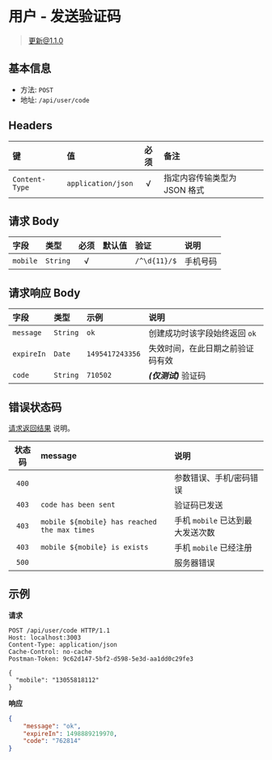 # 用户 - 发送验证码

> 更新@1.1.0

## 基本信息

* 方法: `POST`
* 地址: `/api/user/code`

## Headers

键              | 值                 | 必须     | 备注
:-------------- | :----------------- | :------: | :---------------------------
`Content-Type`  | `application/json` | √        | 指定内容传输类型为 JSON 格式

## 请求 Body

字段     | 类型     | 必须     | 默认值  | 验证         | 说明
:------- | :------- | :------: | :------ | :----------- | :-------
`mobile` | `String` | √        |         | `/^\d{11}/$` | 手机号码

## 请求响应 Body

字段       | 类型     | 示例            | 说明
:--------- | :------- | :-------------- | :-------------------------------
`message`  | `String` | `ok`            | 创建成功时该字段始终返回 `ok`
`expireIn` | `Date`   | `1495417243356` | 失效时间，在此日期之前验证码有效
`code`     | `String` | `710502`        | ***(仅测试)*** 验证码

## 错误状态码

[请求返回结果][response-format] 说明。

状态码 | message                                      | 说明
:----: | :------------------------------------------- |:----------------------
`400`  |                                              | 参数错误、手机/密码错误
`403`  | `code has been sent`                         | 验证码已发送
`403`  | `mobile ${mobile} has reached the max times` | 手机 `mobile` 已达到最大发送次数
`403`  | `mobile ${mobile} is exists`                 | 手机 `mobile` 已经注册
`500`  |                                              | 服务器错误

## 示例

**请求**

```
POST /api/user/code HTTP/1.1
Host: localhost:3003
Content-Type: application/json
Cache-Control: no-cache
Postman-Token: 9c62d147-5bf2-d598-5e3d-aa1dd0c29fe3

{
  "mobile": "13055818112"
}
```

**响应**

```json
{
    "message": "ok",
    "expireIn": 1498889219970,
    "code": "762814"
}
```

[signature-authorization]: ../../signature-authorization.md
[signature-actions]: ../../actions.md
[response-format]: ../../response-format.md
